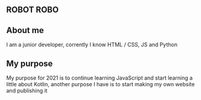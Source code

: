 ## ROBOT ROBO
## About me
I am a junior developer, corrently I know HTML / CSS, JS and Python
## My purpose
My purpose for 2021 is to continue learning JavaScript and start learning a little about Kotlin, another purpose I have is to start making my own website and publishing it